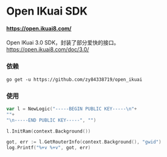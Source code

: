 # Open IKuai SDK

#### https://open.ikuai8.com/
Open IKuai 3.0 SDK，封装了部分爱快的接口。
https://open.ikuai8.com/doc/3.0/

### 依赖

```shell
go get -u https://github.com/zy84338719/open_ikuai
```

### 使用

```go
var l = NewLogic("-----BEGIN PUBLIC KEY-----\n"+
""+
"\n-----END PUBLIC KEY-----", "")

l.InitRam(context.Background())

got, err := l.GetRouterInfo(context.Background(), "gwid")
log.Printf("%+v %+v", got, err)
```

